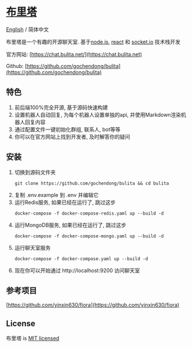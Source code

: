 # [布里塔](https://chat.bulita.net/)

[English](./README.md) / 简体中文

布里塔是一个有趣的开源聊天室. 基于[node.js](https://nodejs.org/), [react](https://reactjs.org/) 和 [socket.io](https://socket.io/) 技术栈开发

官方网站: [https://chat.bulita.net/](https://chat.bulita.net)

Github: [https://github.com/gochendong/bulita](https://github.com/gochendong/bulita)

## 特色

1. 前后端100%完全开源, 基于源码快速构建
2. 设置机器人自动回复, 为每个机器人设置单独的api, 并使用Markdown渲染机器人回复内容
3. 通过配置文件一键初始化群组, 联系人, bot等等
4. 你可以在官方网站上找到开发者, 及时解答你的疑问

## 安装

1. 切换到源码文件夹
    ```
    git clone https://github.com/gochendong/bulita && cd bulita
    ```
2. 复制 .env.example 到 .env 并编辑它
3. 运行Redis服务, 如果已经在运行了, 跳过这步
    ```
    docker-compose -f docker-compose-redis.yaml up --build -d
    ```
4. 运行MongoDB服务, 如果已经在运行了, 跳过这步
    ```
    docker-compose -f docker-compose-mongo.yaml up --build -d
    ```
5. 运行聊天室服务
    ```
    docker-compose -f docker-compose.yaml up --build -d
    ```
6. 现在你可以开始通过 http://localhost:9200 访问聊天室


## 参考项目

[https://github.com/yinxin630/fiora](https://github.com/yinxin630/fiora)

## License

布里塔 is [MIT licensed](./LICENSE)
